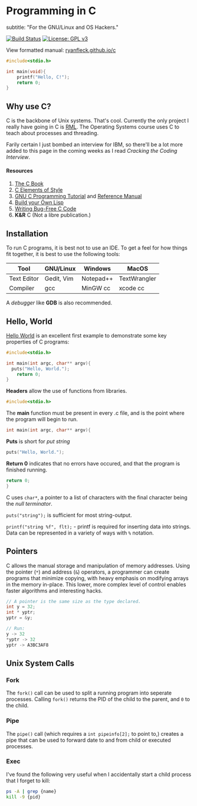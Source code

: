 # Programming in C
subtitle: "For the GNU/Linux and OS Hackers."

  [![Build Status](https://travis-ci.org/RyanFleck/Projects.svg?branch=master)](https://travis-ci.org/RyanFleck/Projects)  [![License: GPL v3](https://img.shields.io/badge/License-GPL%20v3-blue.svg)](https://www.gnu.org/licenses/gpl-3.0)

  View formatted manual: [ryanfleck.github.io/c](https://ryanfleck.github.io/c)
  

```c
#include<stdio.h>

int main(void){
    printf("Hello, C!");
    return 0;
}
```


## Why use C?
C is the backbone of Unix systems. That's cool. Currently the only project I really have going in C is [RML](https://github.com/RyanFleck/RML). The Operating Systems course uses C to teach about processes and threading.

Farily certain I just bombed an interview for IBM, so there'll be a lot more added to this page in the coming weeks as I read *Cracking the Coding Interview*.

#### Resources
1. [The C Book](http://publications.gbdirect.co.uk/c_book/)
1. [C Elements of Style](http://www.oualline.com/books.free/style/index.html)
1. [GNU C Programming Tutorial](http://www.crasseux.com/books/ctut.pdf) and [Reference Manual](https://www.gnu.org/software/gnu-c-manual/)
1. [Build your Own Lisp](http://buildyourownlisp.com/)
1. [Writing Bug-Free C Code](https://www.duckware.com/bugfreec/index.html)
1. **K&R** C (Not a libre publication.)




## Installation

To run C programs, it is best not to use an IDE. To get a feel for how things fit together, it is best to use the following tools:

Tool | GNU/Linux | Windows | MacOS
-----|-----------|---------|------
Text Editor | Gedit, Vim | Notepad++ | TextWrangler
Compiler | gcc | MinGW cc | xcode cc

A *debugger* like **GDB** is also recommended.




## Hello, World

[Hello World](http://www.catb.org/jargon/html/H/hello-world.html) is an excellent first example to demonstrate some key properties of C programs:

```c
#include<stdio.h>

int main(int argc, char** argv){
  puts("Hello, World.");
	return 0;
}
```

**Headers** allow the use of functions from libraries.
```c
#include<stdio.h>
```

The **main** function must be present in every .c file, and is the point where the program will begin to run.
```c
int main(int argc, char** argv){
```

**Puts** is short for *put string*
```c
puts("Hello, World.");
```
**Return 0** indicates that no errors have occured, and that the program is finished running.
```c
return 0;
}
```

C uses `char*`, a pointer to a list of characters with the final character being the *null terminator*.

`puts("string");` is sufficient for most string-output.

`printf("string %f", flt);` - printf is required for inserting data into strings. Data can be represented in a variety of ways with `%` notation.




## Pointers

C allows the manual storage and manipulation of memory addresses. Using the pointer (`*`) and address (`&`) operators, a programmer can create programs that minimize copying, with heavy emphasis on modifying arrays in the memory in-place. This lower, more complex level of control enables faster algorithms and interesting hacks.

```c
// A pointer is the same size as the type declared.
int y = 32;
int * yptr;
yptr = &y;

// Run:
y -> 32
*yptr -> 32
yptr -> A3BC3AF8
```




## Unix System Calls

### Fork

The `fork()` call can be used to split a running program into seperate processes. Calling `fork()` returns the PID of the child to the parent, and `0` to the child.

### Pipe

The `pipe()` call (which requires a `int pipeinfo[2];` to point to,) creates a pipe that can be used to forward date to and from child or executed processes.

### Exec

I've found the following very useful when I accidentally start a child process that I forget to kill:

```sh
ps -A | grep {name}
kill -9 {pid}
```

<!--
## Building Projects with Make

**GNU Make** is a
-->
